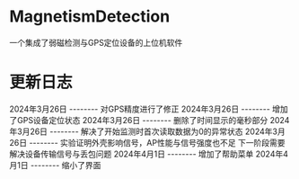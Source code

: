 # MagnetismDetection
一个集成了弱磁检测与GPS定位设备的上位机软件

更新日志
=========================================================
2024年3月26日 -------- 对GPS精度进行了修正
2024年3月26日 -------- 增加了GPS设备定位状态
2024年3月26日 -------- 删除了时间显示的毫秒部分
2024年3月26日 -------- 解决了开始监测时首次读取数据为0的异常状态
2024年3月26日 -------- 实验证明外壳影响信号，AP性能与信号强度也不足 下一阶段需要解决设备传输信号与丢包问题
2024年4月1日   -------- 增加了帮助菜单
2024年4月1日   -------- 缩小了界面

